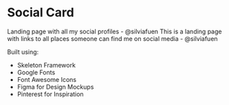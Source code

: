 # Social Card
Landing page with all my social profiles - @silviafuen	This is a landing page with links to all places someone can find me on social media - @silviafuen

Built using:

- Skeleton Framework
- Google Fonts
- Font Awesome Icons
- Figma for Design Mockups
- Pinterest for Inspiration
